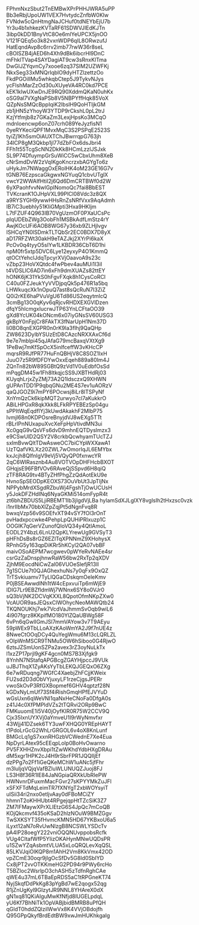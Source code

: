 FPhmNxzSbut2TnEMBwXPrPHHJWRA5uPP
Bb3eRbjUpoUW1VEX7HvtydcZnfbW0Klw
FVNdw5cQnHtmgNaJCHuf0tdNEYbEjU7b
Yr3u4b1xhkezKVTaRF61SDWVJIEdKJTn
3ibp0kDD1BnyVtC8Oe6mlYeUPCX5jnOO
V121FQEq5o3k82vxnWDP6qIL8ORwzufJ
HatEqndAvp8c6rrv2imb77rwW36r8seL
cBOISZB4jAED6h4Xh9dBk6ibcrHl9DnC
mFhklTVap4SAYDagiAT9cw3sRnxKlTma
DwGIJZYqvnCy7xooe6zq37SIM2UZWFKj
NkxSeg33xMNQrIqblO9dyHTZlzettzOo
FkdPGOillMu5whkqbCtep5J9TykvNJys
ycFlshMarZzOd30uXUyeVA4RC0kd7PCE
kEK1kIwUXwDnJE9RQ90XddmQKaN0uhKx
oSG9al7VXgNaPSb8V5NBPYffHqk85VoX
QZpNsSMQcBppIqiK2IbslH9QoHTljkGM
zb1jHN5zYhoyW3YTDP9rCkshL0pL2trJ
KzjYtfmjb8z7GKaZm3LexjHpsKo3MCqO
mdnIoencwp6onZ07crh089YeJyzfisN1
0yeRYKeciQPF1MvxMqC3S2PSPqE2523S
tyiZj1Kh5smOiAUXTChJBwrrqpG763jh
34lCP8gM3Qkbp1jl77dZbFOx6dsJbri4
FFh1t55TcgScNN2DkKk8HCmLzzlJSJxk
SL9P74DfuympGrSuWiCC5wCbxUhm8XeB
cNrSmdDvW2zVqIKgoKncrzxbAGYgTo6z
uHykJm7NWaggOxERolHK4oM23GE16G7v
tGNB76EzpscaGkgwxNGYuqQ1cbvUTglX
vwcY2WWAIfHtiI2j6Qd6DmCRTBWf0d2W
6yXPaohfvvNwlGpINomoQc7fai8BbEST
TVKcranK1OJHpVXL99PlCl08Vdc3z8QX
a9RYSYGH9ywwHHsRnZsNRfVxx9AqAdmh
IB7iC3uebhly51KIiGMpti3Hxa9HKIjm
L7tFZUF4Q963IB70VgUzmOF0PXaUCsPc
pIqUDEbZWg3OobFh1MSBkAdfLmStz4rY
AwjKOcUFi6AOB8WG67y36xb9ZLHjlvgv
ISHCqYN0lSDmkTLTQbSr2EC0BDX7D8yX
aD17RFZWt30akH9eTAZJkj2XYrPi6kaX
PcOv0q4tyyO5sIYw1LKBDR36CbT6D1hi
npM0fr5xtp5DVC6Lye12eyxyP4O1KmmQ
qtOCtYehclJdqTpcyrXVjOaavoA9s23c
vZbp23HoVXQtdc4fwPbev4auMUi1I3iI
t4VDSLlC6AD7in6xFh9dmXUAZs82ttEY
hONK6jK31YkS0hFgvFXqk8h1CysCoRCl
C40u0FZJeukYyVVDjpqQk5p476R1a5bq
LHWkuqcXk1nOpuQ7ast8sQcRuN7I3ZiZ
Q0i2rKE6haPVuVgU6Td86US2eqytmIcQ
3cmBg13O0qKyv6qRjcvRHDXEXGVlDzen
dfqY5hlcmgxIucrwJTP63YnLCFtaOO39
gXd8YcUK04kONcm6x07iyGNsSV60USG3
gkBpY0nFpjCr8FAkTX3fNarUpH1Nm37D
Ii0BO8qnEXGPR0n0rK9la3fIhj9QaQHp
ZW8623DyIbYSUzEtD8CAzcNRXXAxCf6d
9e7e7mblpi45qJAfaG79mcBaxqVXtXg9
1PeBwj7mKfSpOcX5inlfceffW3vKHcCP
mqrsR9RJfPR77HuFnQBHjV8C8SOZ1IxH
JuuO7z5R9fDFDYwOxxEqeh889a80Im4J
ZQnTn82bW89SGBtQ9zVd1V0uEdbfOsSd
mPqgDM45w1Fh8ltkqjcSS9JXBTHdRj03
KUyqhLrjxZyZMj73A2Q1ldsczxQ9XHWN
gUPAnTDD1P9qbqGNu2ME4S7ev1uAORzV
qaQJGOZ9i7mPY6POcwsj8iLr8lTSPyNf
XnYmQzCk6kipMQT2urwyo7cl7aKukkrO
ABiLHPGxR8qkXkk8LFkRPYEBEzSp04gu
sPPItWqEqdfIYj3kUwdAkakhF2MlbP75
IvmjI68n0KDPOsreBnyjdVJ8wEXg5TTt
rBLrlPnNUxapuXvcXeFpHpVtivdMN3ui
Xc0gqG9vQsVFs6dvD9mhnEQTDyslmzx3
e9CSwUlD2QSY2V8crkbQcwhyamTUcTZJ
sxImBvwQltTDwAsweOC7biCYpWXXawA1
UzTQafVKLXz20ZWL7wOmorIqJL6EMYbx
kxJcjh8QIfnIgV9eVj5VQyQP0fxnwcYR
2qC6WIRasznb4Au8VOTVOpDHFHcbBXOT
GHqjsE96FBfVOv6RAveQjSSpvd6H8qiQ
zTF8RAG9tv4BTyZHfPhgZzQdAotEkU9e
HvnoSpSEODpKEOXS73OuVbUt3JpTljNx
NPPybMrdXSgdRZbuWj4FgshTjOwUCUsH
y5JokDFZHdINq6NyaGKMi514omFypR4t
zt6bhZBDUS5LjiRBEMT1Ib3jIgdVjLBa
hylamSdXJLglXY8vglsIh2tHxzsc0vzk
i1nrIlbMx70bbXlZpZqjPt5dNgnFvq8R
bwxqVzp56v9SOEfvXT94vSY7fOl3rOnT
pvHadxpccwke4PehpLpQUHiPRlxuzp1C
OOGIK7qGerVZunofQIoVQ34y4QtlAmoL
EODL2Y4bzL6LnU2QpKLYrewUg9GVSyT3
pHFhDsBs8rGZ6EZlTqXPNNmZ9XHohysX
RPnhG5y163qpDiKRr5hKCyl2QA07vbBF
maivOSoAEPM7wcgwev0pWYeRvNAEe4sr
csrGzZaDnspjhnwRaW56bw2RxTp2qXDV
ZjhM9EocdNiCwZaI06VUOeSlefjR13Il
7g1SCUe7t0QJAGhexhuNs7y0qFx9OxQZ
TrTSvkiuamv7TyLlQGaCDskqmOeleKmv
P0jBSEAwwdlNh1tW4cEpxvuiTp6mWjE9
IDIG7Lr9EBZfldmWj7WNnx6SY8o0VJr0
sQ3bVjNK2DCVqKXXL8QpotOfmNKpZXw0
VcAUOR9asJEQsxClWOhycNeoMAWQtb24
TKQNOUKhj7wk7VcdVaJhmmSvOqb9wiL6
4i907fgrz8KKpifMO180YlZQaUBWg58F
6vPn6qGwlIGmJSl7mmVAYow3v7T9AEyu
59pWEx9TbLLoAXzKAoWmYA2J9f7nUE4z
8NweCtOOqDCy4QuYegWmu6M13cLQRLZL
vOIpWnMSCR9TNMu5OW6hSiboo0G4RjwO
6ztsJZSmUonSZPa2avex3rZ3oyNuLkTx
l1xzZP17prjl9gKF4gcn0MS7B3Xjfgk9
8YnhN7NStafqAPGBcgZGAYHjpccJ9VUk
uJBJThqX1ZyAKsYyTbLEKQJGEQxO6ZXg
6e7wRDuqng7WGfC4XaebjZhFCjjKWeix
FU2sd2D3dObVYjuxyLF1rzeCjgsJPERr
vwoSkOvP3RfGXBopmef6GHV4qptzf28N
kGDxNyLmUf73Sf4iRishGmqHPfEJVYuD
wGsUxn6qWeVNI1qaNxHeCNoFa0DfgA0s
z41J4c0XfPMPldVZs2tTQRvi2ORp9BwC
FMKuuomE1i5V40jOyfKIR0R75W2CCV9Q
Cjx35IxnUYXVj0aYmveU1I9rWyNmvfxr
43Wjj41DZsek6TY3uwFXHQG0YREpHAYT
t1PdoLrGcG2WhLrGRGOL6v4oX8KnLunf
BMGcLq1gS7xxnRHGzbVCWednE7Xe4Eua
NpDyrLAtex95cEEqpLoIp0BoHvOwarno
PV5FXHHZnvXbpi1tZwWKhdYdbHXgDRAu
dM5xgr1HPK2cJ4H9rSbrFPR1JQQlljEf
dzPPg7o2Ff1iGeQKeMChW1uANc5jfFhr
m3luIjqVQjqVafBZluWLUNUQZJuoj8FJ
LS3H8f36R1IE84JaNGpiaQRXkUbRIePW
HWNvnrDFuxmMacFGvr27sKPYYMkZuJFl
xSFXFTdMqLeimTR7fXNYgT2xbWOYsyiT
uISii34ri2nxo0etljvAay0dFBoMCiZY
hhmnT2oKHHUbt4RPgejqpHtTZcSiK3Z7
ZM7IFMaywXPrXLlEtzG6S4JpQc7mCoQB
KOjQkcmvf435oKSaD2hlzNOuW9BMZGgv
TwSXKSYT35fHvmcKMN5HD67YKBxoU6a5
iLyxt12aN7oRvUwNlzgB8NCSWLYSDcTv
pA4lP28oegY222vniOQQNUvppobsRcfk
VUg4CItafWfP5YIizOKAHynMNwUQDsPR
u1SZwYZqAsbmtVLUA5xLoQRQLevXqQSL
85LKVJqiOlKQP8m1AhH2Vm8KkVmx42OD
vpZCmE30oqr9jIgOcSfDv5G8Id0SbIYD
Cx8jPT2vvOTKKmeHG2PD94r9PWy6rcHo
T5BZIoc2WsrlpO3chASH5zTdfnRghCAe
qWE4u37mL6TBaEpRDS5aC1tRPGneKT74
NyjSkqfDdPkKg83pYgBd7wE2qogx52qg
R1jZnUgKyl9GIzytJR9NNL8YHAreX0dX
gN1xq81QKiAIguMwKfNfjd8lUGELpdqL
yU6Kf7BhNiTk1OpVABjbidBMRB8uPfQH
qGldT0hddZQlzilWwVx8K4VVjOBdojfh
Q95GPpQkyfBrdEdtBW9xwJmHUKhkgaIg
